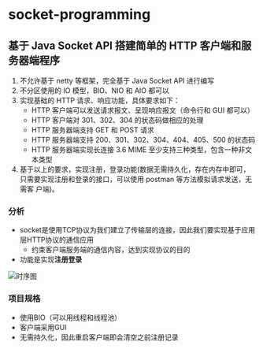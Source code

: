 # socket-programming

## 基于 Java Socket API 搭建简单的 HTTP 客户端和服务器端程序

1. 不允许基于 netty 等框架，完全基于 Java Socket API 进行编写 
2. 不分区使用的 IO 模型，BIO、NIO 和 AIO 都可以 
3. 实现基础的 HTTP 请求、响应功能，具体要求如下：
   - HTTP 客户端可以发送请求报文、呈现响应报文（命令行和 GUI 都可以） 
   - HTTP 客户端对 301、302、304 的状态码做相应的处理 
   - HTTP 服务器端支持 GET 和 POST 请求 
   - HTTP 服务器端支持 200、301、302、304、404、405、500 的状态码 
   - HTTP 服务器端实现长连接 3.6 MIME 至少支持三种类型，包含一种非文本类型 
4. 基于以上的要求，实现注册，登录功能(数据无需持久化，存在内存中即可， 只需要实现注册和登录的接口，可以使用 postman 等方法模拟请求发送，无需客 户端)。

### 分析

- socket是使用TCP协议为我们建立了传输层的连接，因此我们要实现基于应用层HTTP协议的通信应用
  - 约束客户端服务端的通信内容，达到实现协议的目的
- 功能是实现**注册登录**

![时序图](https://courseimg-loopchen.oss-cn-guangzhou.aliyuncs.com/Computer_Network/project_img/%E6%97%B6%E5%BA%8F%E5%9B%BE.png)

### 

### 项目规格

- 使用BIO（可以用线程和线程池）
- 客户端采用GUI
- 无需持久化，因此重启客户端即会清空之前注册记录

